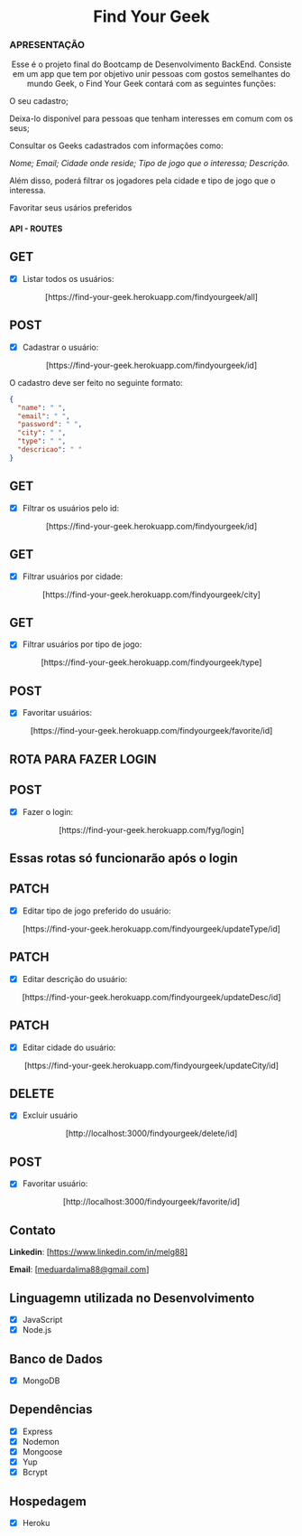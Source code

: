 <h1 align = "center"> Find Your Geek </h1>

### APRESENTAÇÃO

<p align = "center"> Esse é o projeto final do Bootcamp de Desenvolvimento BackEnd. Consiste em um app que tem por objetivo unir pessoas com gostos semelhantes do mundo Geek, o Find Your Geek contará com as seguintes funções:

O seu cadastro;

Deixa-lo disponível para pessoas que tenham interesses em comum com os seus;

Consultar os Geeks cadastrados com informações como:

_Nome;_
_Email;_
_Cidade onde reside;_
_Tipo de jogo que o interessa;_
_Descrição._

Além disso, poderá filtrar os jogadores pela cidade e tipo de jogo que o interessa.

Favoritar seus usários preferidos

</p>

#### API - ROUTES

## GET

- [x] Listar todos os usuários:
<p align = "center"> [https://find-your-geek.herokuapp.com/findyourgeek/all] </p>

## POST

- [x] Cadastrar o usuário:
<p align = "center"> [https://find-your-geek.herokuapp.com/findyourgeek/id]

O cadastro deve ser feito no seguinte formato:

```json
{
  "name": " ",
  "email": " ",
  "password": " ",
  "city": " ",
  "type": " ",
  "descricao": " "
}
```

## GET

- [x] Filtrar os usuários pelo id:
<p align = "center"> [https://find-your-geek.herokuapp.com/findyourgeek/id]
</p>

## GET

- [x] Filtrar usuários por cidade:
<p align = "center"> [https://find-your-geek.herokuapp.com/findyourgeek/city] 
</p>

## GET

- [x] Filtrar usuários por tipo de jogo:

<p align = "center"> [https://find-your-geek.herokuapp.com/findyourgeek/type] </p>

## POST

- [x] Favoritar usuários:

<p align = "center"> [https://find-your-geek.herokuapp.com/findyourgeek/favorite/id] </p>

## ROTA PARA FAZER LOGIN

## POST

- [x] Fazer o login:

<p align = "center"> [https://find-your-geek.herokuapp.com/fyg/login] 
</p>

## Essas rotas só funcionarão após o login

## PATCH

- [x] Editar tipo de jogo preferido do usuário:

<p align = "center"> [https://find-your-geek.herokuapp.com/findyourgeek/updateType/id] 
</p>

## PATCH

- [x] Editar descrição do usuário:

<p align = "center"> [https://find-your-geek.herokuapp.com/findyourgeek/updateDesc/id] 
</p>

## PATCH

- [x] Editar cidade do usuário:

<p align = "center"> [https://find-your-geek.herokuapp.com/findyourgeek/updateCity/id]  
</p>

## DELETE

- [x] Excluir usuário

<p align = "center"> [http://localhost:3000/findyourgeek/delete/id] 
</p>

## POST

- [x] Favoritar usuário:

<p align = "center"> [http://localhost:3000/findyourgeek/favorite/id] 
</p>

## Contato

**Linkedin**: [https://www.linkedin.com/in/melg88]

**Email**: [meduardalima88@gmail.com]

## Linguagemn utilizada no Desenvolvimento

- [x] JavaScript
- [x] Node.js

## Banco de Dados

- [x] MongoDB

## Dependências

- [x] Express
- [x] Nodemon
- [x] Mongoose
- [x] Yup
- [x] Bcrypt

## Hospedagem

- [x] Heroku
